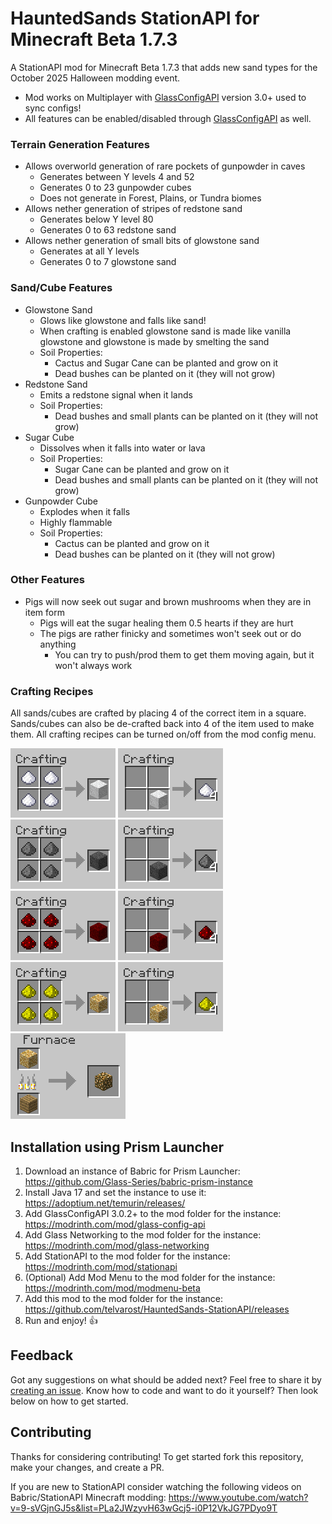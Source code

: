 # HauntedSands StationAPI for Minecraft Beta 1.7.3

A StationAPI mod for Minecraft Beta 1.7.3 that adds new sand types for the October 2025 Halloween modding event.
- Mod works on Multiplayer with [GlassConfigAPI](https://modrinth.com/mod/glass-config-api) version 3.0+ used to sync configs!
- All features can be enabled/disabled through [GlassConfigAPI](https://modrinth.com/mod/glass-config-api) as well.

### Terrain Generation Features

* Allows overworld generation of rare pockets of gunpowder in caves
  * Generates between Y levels 4 and 52
  * Generates 0 to 23 gunpowder cubes
  * Does not generate in Forest, Plains, or Tundra biomes
* Allows nether generation of stripes of redstone sand
  * Generates below Y level 80
  * Generates 0 to 63 redstone sand
* Allows nether generation of small bits of glowstone sand
  * Generates at all Y levels
  * Generates 0 to 7 glowstone sand

### Sand/Cube Features

* Glowstone Sand
  * Glows like glowstone and falls like sand!
  * When crafting is enabled glowstone sand is made like vanilla glowstone and glowstone is made by smelting the sand
  * Soil Properties:
    * Cactus and Sugar Cane can be planted and grow on it
    * Dead bushes can be planted on it (they will not grow)
* Redstone Sand
  * Emits a redstone signal when it lands
  * Soil Properties:
    * Dead bushes and small plants can be planted on it (they will not grow)
* Sugar Cube
  * Dissolves when it falls into water or lava
  * Soil Properties:
    * Sugar Cane can be planted and grow on it
    * Dead bushes and small plants can be planted on it (they will not grow)
* Gunpowder Cube
  * Explodes when it falls
  * Highly flammable
  * Soil Properties:
    * Cactus can be planted and grow on it
    * Dead bushes can be planted on it (they will not grow)

### Other Features

* Pigs will now seek out sugar and brown mushrooms when they are in item form
  * Pigs will eat the sugar healing them 0.5 hearts if they are hurt
  * The pigs are rather finicky and sometimes won't seek out or do anything
    * You can try to push/prod them to get them moving again, but it won't always work

### Crafting Recipes

All sands/cubes are crafted by placing 4 of the correct item in a square.
Sands/cubes can also be de-crafted back into 4 of the item used to make them.
All crafting recipes can be turned on/off from the mod config menu.

![sugar cube crafting recipe](https://github.com/telvarost/HauntedSands-StationAPI/blob/main/images/SugarCubeCraftingRecipe.png)
![sugar cube de-crafting recipe](https://github.com/telvarost/HauntedSands-StationAPI/blob/main/images/SugarCubeDecraftingRecipe.png)
![gunpowder cube crafting recipe](https://github.com/telvarost/HauntedSands-StationAPI/blob/main/images/GunpowderCubeCraftingRecipe.png)
![gunpowder cube de-crafting recipe](https://github.com/telvarost/HauntedSands-StationAPI/blob/main/images/GunpowderCubeDecraftingRecipe.png)
![redstone sand crafting recipe](https://github.com/telvarost/HauntedSands-StationAPI/blob/main/images/RedstoneSandCraftingRecipe.png)
![redstone sand de-crafting recipe](https://github.com/telvarost/HauntedSands-StationAPI/blob/main/images/RedstoneSandDecraftingRecipe.png)
![glowstone sand crafting recipe](https://github.com/telvarost/HauntedSands-StationAPI/blob/main/images/GlowstoneSandCraftingRecipe.png)
![glowstone sand de-crafting recipe](https://github.com/telvarost/HauntedSands-StationAPI/blob/main/images/GlowstoneSandDecraftingRecipe.png)
![glowstone sand smelting recipe](https://github.com/telvarost/HauntedSands-StationAPI/blob/main/images/GlowstoneSandSmeltingRecipe.png)

## Installation using Prism Launcher

1. Download an instance of Babric for Prism Launcher: https://github.com/Glass-Series/babric-prism-instance
2. Install Java 17 and set the instance to use it: https://adoptium.net/temurin/releases/
3. Add GlassConfigAPI 3.0.2+ to the mod folder for the instance: https://modrinth.com/mod/glass-config-api
4. Add Glass Networking to the mod folder for the instance: https://modrinth.com/mod/glass-networking
5. Add StationAPI to the mod folder for the instance: https://modrinth.com/mod/stationapi
6. (Optional) Add Mod Menu to the mod folder for the instance: https://modrinth.com/mod/modmenu-beta
7. Add this mod to the mod folder for the instance: https://github.com/telvarost/HauntedSands-StationAPI/releases
8. Run and enjoy! 👍

## Feedback

Got any suggestions on what should be added next? Feel free to share it by [creating an issue](https://github.com/telvarost/HauntedSands-StationAPI/issues/new). Know how to code and want to do it yourself? Then look below on how to get started.

## Contributing

Thanks for considering contributing! To get started fork this repository, make your changes, and create a PR. 

If you are new to StationAPI consider watching the following videos on Babric/StationAPI Minecraft modding: https://www.youtube.com/watch?v=9-sVGjnGJ5s&list=PLa2JWzyvH63wGcj5-i0P12VkJG7PDyo9T
